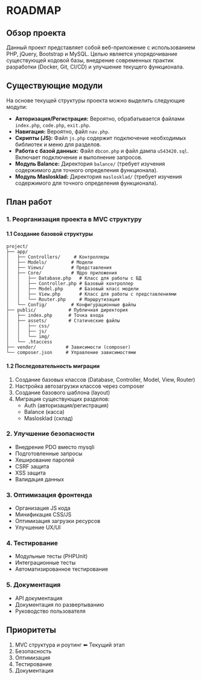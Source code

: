 # ROADMAP

## Обзор проекта

Данный проект представляет собой веб-приложение с использованием PHP, jQuery, Bootstrap и MySQL. Целью является упорядочивание существующей кодовой базы, внедрение современных практик разработки (Docker, Git, CI/CD) и улучшение текущего функционала.

## Существующие модули

На основе текущей структуры проекта можно выделить следующие модули:

*   **Авторизация/Регистрация:** Вероятно, обрабатывается файлами `index.php`, `code.php`, `exit.php`.
*   **Навигация:** Вероятно, файл `nav.php`.
*   **Скрипты (JS):** Файл `js.php` содержит подключение необходимых библиотек и меню для разделов.
*   **Работа с базой данных:** Файл `dbcon.php` и файл дампа `u543420.sql`. Включает подключение и выполнение запросов.
*   **Модуль Balance:** Директория `balance/` (требует изучения содержимого для точного определения функционала).
*   **Модуль Maslosklad:** Директория `maslosklad/` (требует изучения содержимого для точного определения функционала).

## План работ

### 1. Реорганизация проекта в MVC структуру

#### 1.1 Создание базовой структуры
```
project/
├── app/
│   ├── Controllers/     # Контроллеры
│   ├── Models/         # Модели
│   ├── Views/          # Представления
│   ├── Core/           # Ядро приложения
│   │   ├── Database.php   # Класс для работы с БД
│   │   ├── Controller.php # Базовый контроллер
│   │   ├── Model.php      # Базовый класс модели
│   │   ├── View.php       # Класс для работы с представлениями
│   │   └── Router.php     # Маршрутизация
│   └── Config/         # Конфигурационные файлы
├── public/            # Публичная директория
│   ├── index.php      # Точка входа
│   ├── assets/        # Статические файлы
│   │   ├── css/
│   │   ├── js/
│   │   └── img/
│   └── .htaccess
├── vendor/           # Зависимости (composer)
└── composer.json     # Управление зависимостями
```

#### 1.2 Последовательность миграции
1. Создание базовых классов (Database, Controller, Model, View, Router)
2. Настройка автозагрузки классов через composer
3. Создание базового шаблона (layout)
4. Миграция существующих разделов:
   - Auth (авторизация/регистрация)
   - Balance (касса)
   - Maslosklad (склад)

### 2. Улучшение безопасности
- Внедрение PDO вместо mysqli
- Подготовленные запросы
- Хеширование паролей
- CSRF защита
- XSS защита
- Валидация данных

### 3. Оптимизация фронтенда
- Организация JS кода
- Минификация CSS/JS
- Оптимизация загрузки ресурсов
- Улучшение UX/UI

### 4. Тестирование
- Модульные тесты (PHPUnit)
- Интеграционные тесты
- Автоматизированное тестирование

### 5. Документация
- API документация
- Документация по развертыванию
- Руководство пользователя

## Приоритеты
1. MVC структура и роутинг ⬅ Текущий этап
2. Безопасность
3. Оптимизация
4. Тестирование
5. Документация 
